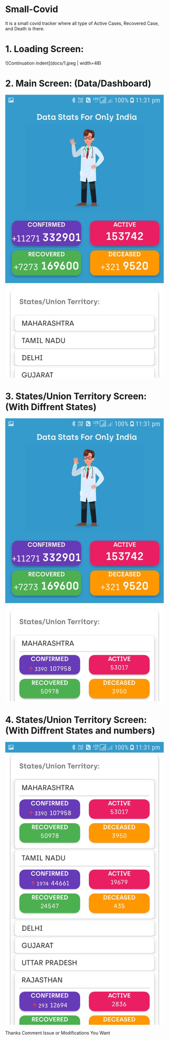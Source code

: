 # Small-Covid

It is a small covid tracker where all type of Active Cases, Recovered Case, and Death is there.

#  1. Loading Screen: 

 ![Continuation indent](docs/1.jpeg | width=48)
 
#  2. Main Screen: (Data/Dashboard) 
 
 ![Continuation indent](docs/2.jpeg)
 
#  3. States/Union Territory Screen: (With Diffrent States) 
 
 ![Continuation indent](docs/3.jpeg)
 
#  4. States/Union Territory Screen: (With Diffrent States and numbers) 
 
 ![Continuation indent](docs/4.jpeg)
 
Thanks Comment Issue or Modifications You Want
